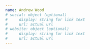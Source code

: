 ```yaml
---
name: Andrew Wood
# social: object (optional)
#     display: string for link text
#     url: actual url
# website: object (optional)
#     display: string for link text
#     url: actual url
---
```

